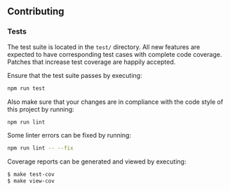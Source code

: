 ## Contributing

### Tests

The test suite is located in the `test/` directory.  All new features are
expected to have corresponding test cases with complete code coverage.  Patches
that increase test coverage are happily accepted.

Ensure that the test suite passes by executing:

```bash
npm run test
```

Also make sure that your changes are in compliance with the code style of this
project by running:

```bash
npm run lint
```

Some linter errors can be fixed by running:

```bash
npm run lint -- --fix
```

Coverage reports can be generated and viewed by executing:

```bash
$ make test-cov
$ make view-cov
```
